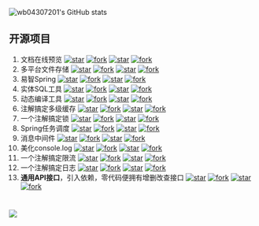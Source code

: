 ![wb04307201's GitHub stats](https://github-profile-trophy.vercel.app/?username=wb04307201&column=5&margin-w=15&margin-h=15)

## 开源项目
1. 文档在线预览 [![star](https://gitee.com/wb04307201/file-preview-spring-boot-starter/badge/star.svg?theme=dark)](https://gitee.com/wb04307201/file-preview-spring-boot-starter) [![fork](https://gitee.com/wb04307201/file-preview-spring-boot-starter/badge/fork.svg?theme=dark)](https://gitee.com/wb04307201/file-preview-spring-boot-starter) [![star](https://img.shields.io/github/stars/wb04307201/file-preview-spring-boot-starter)](https://github.com/wb04307201/file-preview-spring-boot-starter) [![fork](https://img.shields.io/github/forks/wb04307201/file-preview-spring-boot-starter)](https://github.com/wb04307201/file-preview-spring-boot-starter) 
2. 多平台文件存储 [![star](https://gitee.com/wb04307201/file-storage-spring-boot-starter/badge/star.svg?theme=dark)](https://gitee.com/wb04307201/file-storage-spring-boot-starter) [![fork](https://gitee.com/wb04307201/file-storage-spring-boot-starter/badge/fork.svg?theme=dark)](https://gitee.com/wb04307201/file-storage-spring-boot-starter) [![star](https://img.shields.io/github/stars/wb04307201/file-storage-spring-boot-starter)](https://github.com/wb04307201/file-storage-spring-boot-starter) [![fork](https://img.shields.io/github/forks/wb04307201/file-storage-spring-boot-starter)](https://github.com/wb04307201/file-storage-spring-boot-starter)
3. 易智Spring [![star](https://gitee.com/wb04307201/easy-ai-spring-boot-starter/badge/star.svg?theme=dark)](https://gitee.com/wb04307201/easy-ai-spring-boot-starter) [![fork](https://gitee.com/wb04307201/easy-ai-spring-boot-starter/badge/fork.svg?theme=dark)](https://gitee.com/wb04307201/easy-ai-spring-boot-starter) [![star](https://img.shields.io/github/stars/wb04307201/easy-ai-spring-boot-starter)](https://github.com/wb04307201/easy-ai-spring-boot-starter) [![fork](https://img.shields.io/github/forks/wb04307201/easy-ai-spring-boot-starter)](https://github.com/wb04307201/easy-ai-spring-boot-starter)
4. 实体SQL工具 [![star](https://gitee.com/wb04307201/sql-util/badge/star.svg?theme=dark)](https://gitee.com/wb04307201/sql-util) [![fork](https://gitee.com/wb04307201/sql-util/badge/fork.svg?theme=dark)](https://gitee.com/wb04307201/sql-util) [![star](https://img.shields.io/github/stars/wb04307201/sql-util)](https://github.com/wb04307201/sql-util) [![fork](https://img.shields.io/github/forks/wb04307201/sql-util)](https://github.com/wb04307201/sql-util)
5. 动态编译工具 [![star](https://gitee.com/wb04307201/loader-util/badge/star.svg?theme=dark)](https://gitee.com/wb04307201/loader-util) [![fork](https://gitee.com/wb04307201/loader-util/badge/fork.svg?theme=dark)](https://gitee.com/wb04307201/loader-util) [![star](https://img.shields.io/github/stars/wb04307201/loader-util)](https://github.com/wb04307201/loader-util) [![fork](https://img.shields.io/github/forks/wb04307201/loader-util)](https://github.com/wb04307201/loader-util)
6. 注解搞定多级缓存 [![star](https://gitee.com/wb04307201/multi-level-cache-spring-boot-starter/badge/star.svg?theme=dark)](https://gitee.com/wb04307201/multi-level-cache-spring-boot-starter) [![fork](https://gitee.com/wb04307201/multi-level-cache-spring-boot-starter/badge/fork.svg?theme=dark)](https://gitee.com/wb04307201/multi-level-cache-spring-boot-starter) [![star](https://img.shields.io/github/stars/wb04307201/multi-level-cache-spring-boot-starter)](https://github.com/wb04307201/multi-level-cache-spring-boot-starter) [![fork](https://img.shields.io/github/forks/wb04307201/multi-level-cache-spring-boot-starter)](https://github.com/wb04307201/multi-level-cache-spring-boot-starter)
7. 一个注解搞定锁 [![star](https://gitee.com/wb04307201/lock-spring-boot-starter/badge/star.svg?theme=dark)](https://gitee.com/wb04307201/lock-spring-boot-starter) [![fork](https://gitee.com/wb04307201/lock-spring-boot-starter/badge/fork.svg?theme=dark)](https://gitee.com/wb04307201/lock-spring-boot-starter) [![star](https://img.shields.io/github/stars/wb04307201/lock-spring-boot-starter)](https://github.com/wb04307201/lock-spring-boot-starter) [![fork](https://img.shields.io/github/forks/wb04307201/lock-spring-boot-starter)](https://github.com/wb04307201/lock-spring-boot-starter)
8. Spring任务调度 [![star](https://gitee.com/wb04307201/dynamic-schedule-spring-boot-starter/badge/star.svg?theme=dark)](https://gitee.com/wb04307201/dynamic-schedule-spring-boot-starter) [![fork](https://gitee.com/wb04307201/dynamic-schedule-spring-boot-starter/badge/fork.svg?theme=dark)](https://gitee.com/wb04307201/dynamic-schedule-spring-boot-starter) [![star](https://img.shields.io/github/stars/wb04307201/dynamic-schedule-spring-boot-starter)](https://github.com/wb04307201/dynamic-schedule-spring-boot-starter) [![fork](https://img.shields.io/github/forks/wb04307201/dynamic-schedule-spring-boot-starter)](https://github.com/wb04307201/dynamic-schedule-spring-boot-starter)
9. 消息中间件 [![star](https://gitee.com/wb04307201/message-spring-boot-starter/badge/star.svg?theme=dark)](https://gitee.com/wb04307201/message-spring-boot-starter) [![fork](https://gitee.com/wb04307201/message-spring-boot-starter/badge/fork.svg?theme=dark)](https://gitee.com/wb04307201/message-spring-boot-starter) [![star](https://img.shields.io/github/stars/wb04307201/message-spring-boot-starter)](https://github.com/wb04307201/message-spring-boot-starter) [![fork](https://img.shields.io/github/forks/wb04307201/message-spring-boot-starter)](https://github.com/wb04307201/message-spring-boot-starter)
10. 美化console.log [![star](https://gitee.com/wb04307201/pretty-log/badge/star.svg?theme=dark)](https://gitee.com/wb04307201/pretty-log) [![fork](https://gitee.com/wb04307201/pretty-log/badge/fork.svg?theme=dark)](https://gitee.com/wb04307201/pretty-log) [![star](https://img.shields.io/github/stars/wb04307201/pretty-log)](https://github.com/wb04307201/pretty-log) [![fork](https://img.shields.io/github/forks/wb04307201/pretty-log)](https://github.com/wb04307201/pretty-log)
7. 一个注解搞定限流 [![star](https://gitee.com/wb04307201/rate-limit-spring-boot-starter/badge/star.svg?theme=dark)](https://gitee.com/wb04307201/rate-limit-spring-boot-starter) [![fork](https://gitee.com/wb04307201/rate-limit-spring-boot-starter/badge/fork.svg?theme=dark)](https://gitee.com/wb04307201/rate-limit-spring-boot-starter) [![star](https://img.shields.io/github/stars/wb04307201/rate-limit-spring-boot-starter)](https://github.com/wb04307201/rate-limit-spring-boot-starter) [![fork](https://img.shields.io/github/forks/wb04307201/rate-limit-spring-boot-starter)](https://github.com/wb04307201/rate-limit-spring-boot-starter)
8. 一个注解搞定日志 [![star](https://gitee.com/wb04307201/log-spring-boot-starter/badge/star.svg?theme=dark)](https://gitee.com/wb04307201/log-spring-boot-starter) [![fork](https://gitee.com/wb04307201/log-spring-boot-starter/badge/fork.svg?theme=dark)](https://gitee.com/wb04307201/log-spring-boot-starter) [![star](https://img.shields.io/github/stars/wb04307201/log-spring-boot-starter)](https://github.com/wb04307201/log-spring-boot-starter) [![fork](https://img.shields.io/github/forks/wb04307201/log-spring-boot-starter)](https://github.com/wb04307201/log-spring-boot-starter)
9. **通用API接口**，引入依赖，零代码便拥有增删改查接口 [![star](https://gitee.com/wb04307201/mybatis-api/badge/star.svg?theme=dark)](https://gitee.com/wb04307201/mybatis-api) [![fork](https://gitee.com/wb04307201/mybatis-api/badge/fork.svg?theme=dark)](https://gitee.com/wb04307201/mybatis-api) [![star](https://img.shields.io/github/stars/wb04307201/mybatis-api)](https://github.com/wb04307201/mybatis-api) [![fork](https://img.shields.io/github/forks/wb04307201/mybatis-api)](https://github.com/wb04307201/mybatis-api)


<h1 align="left">
	<a href="/note/README.md">
		<img src="https://readme-typing-svg.herokuapp.com/?font=Fira+Code&lines=%E6%88%91%E7%9A%84%E7%AC%94%E8%AE%B0;%E7%AC%94%E8%AE%B0-java;%E7%AC%94%E8%AE%B0-%E8%AE%A1%E7%AE%97%E6%9C%BA%E5%9F%BA%E7%A1%80;%E7%AC%94%E8%AE%B0-%E6%95%B0%E6%8D%AE%E5%BA%93;%E7%AC%94%E8%AE%B0-%E7%B3%BB%E7%BB%9F%E8%AE%BE%E8%AE%A1;%E7%AC%94%E8%AE%B0-%E5%B7%A5%E5%85%B7;%E7%AC%94%E8%AE%B0-Spring;%E7%AC%94%E8%AE%B0-%E6%B5%81%E7%A8%8B%E5%BC%95%E6%93%8E;%E7%AC%94%E8%AE%B0-Mybatis;%E7%AC%94%E8%AE%B0-%E7%B3%BB%E7%BB%9F%E8%AE%BE%E8%AE%A1%E5%AE%9E%E4%BE%8B">
	</a>
</h1>
